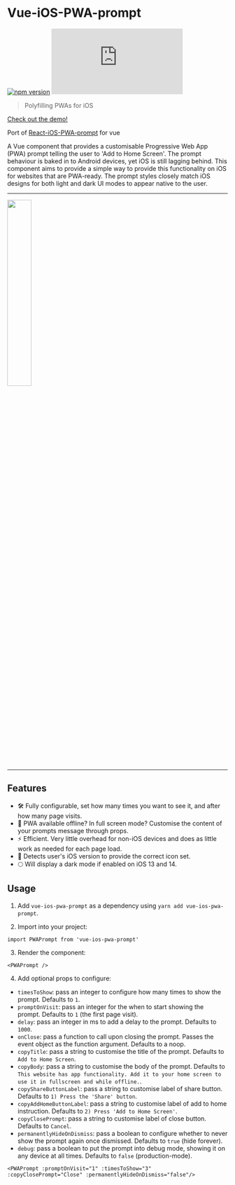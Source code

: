 # Vue-iOS-PWA-prompt

[![npm version](http://img.shields.io/npm/v/vue-ios-pwa-prompt.svg?style=flat)](https://npmjs.org/package/react-ios-pwa-prompt "View this project on npm") ![Gzip file size](https://img.badgesize.io/acepoblete/vue-ios-pwa-prompt/master/dist/react-ios-pwa-prompt.js?compression=gzip)

> Polyfilling PWAs for iOS

[Check out the demo!](https://react-ios-pwa-prompt.vercel.app//)

Port of [React-iOS-PWA-prompt](https://github.com/chrisdancee/react-ios-pwa-prompt.git) for vue

A Vue component that provides a customisable Progressive Web App (PWA) prompt telling the user to 'Add to Home Screen'. The prompt behaviour is baked in to Android devices, yet iOS is still lagging behind. This component aims to provide a simple way to provide this functionality on iOS for websites that are PWA-ready. The prompt styles closely match iOS designs for both light and dark UI modes to appear native to the user.

<hr>

<img src="https://user-images.githubusercontent.com/4582575/120235861-93d6c500-c220-11eb-8400-d3dc2a78c9f7.gif" width="33%">

<hr>

## Features

- 🛠 Fully configurable, set how many times you want to see it, and after how many page visits.
- 📃 PWA available offline? In full screen mode? Customise the content of your prompts message through props.
- ⚡️ Efficient. Very little overhead for non-iOS devices and does as little work as needed for each page load.
- 📱 Detects user's iOS version to provide the correct icon set.
- 🌕 Will display a dark mode if enabled on iOS 13 and 14.

## Usage

1. Add `vue-ios-pwa-prompt` as a dependency using `yarn add vue-ios-pwa-prompt`.

2. Import into your project:

```
import PWAPrompt from 'vue-ios-pwa-prompt'
```

3. Render the component:

```
<PWAPrompt />
```

4. Add optional props to configure:

- `timesToShow`: pass an integer to configure how many times to show the prompt. Defaults to `1`.
- `promptOnVisit`: pass an integer for the when to start showing the prompt. Defaults to `1` (the first page visit).
- `delay`: pass an integer in ms to add a delay to the prompt. Defaults to `1000`.
- `onClose`: pass a function to call upon closing the prompt. Passes the event object as the function argument. Defaults to a noop.
- `copyTitle`: pass a string to customise the title of the prompt. Defaults to `Add to Home Screen`.
- `copyBody`: pass a string to customise the body of the prompt. Defaults to `This website has app functionality. Add it to your home screen to use it in fullscreen and while offline.`.
- `copyShareButtonLabel`: pass a string to customise label of share button. Defaults to `1) Press the 'Share' button`.
- `copyAddHomeButtonLabel`: pass a string to customise label of add to home instruction. Defaults to `2) Press 'Add to Home Screen'`.
- `copyClosePrompt`: pass a string to customise label of close button. Defaults to `Cancel`.
- `permanentlyHideOnDismiss`: pass a boolean to configure whether to never show the prompt again once dismissed. Defaults to `true` (hide forever).
- `debug`: pass a boolean to put the prompt into debug mode, showing it on any device at all times. Defaults to `false` (production-mode).

```
<PWAPrompt :promptOnVisit="1" :timesToShow="3" :copyClosePrompt="Close" :permanentlyHideOnDismiss="false"/>
```
